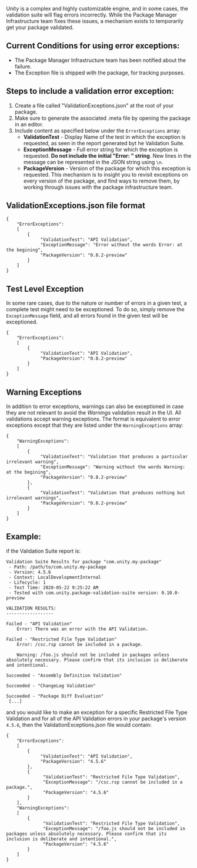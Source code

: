 Unity is a complex and highly customizable engine, and in some cases, the validation suite will flag errors incorrectly.
While the Package Manager Infrastructure team fixes these issues, a mechanism exists to temporarily get your package validated.

## Current Conditions for using error exceptions:

* The Package Manager Infrastructure team has been notified about the failure.
* The Exception file is shipped with the package, for tracking purposes.


## Steps to include a validation error exception:

1. Create a file called "ValidationExceptions.json" at the root of your package.
1. Make sure to generate the associated .meta file by opening the package in an editor.
1. Include content as specified below under the `ErrorExceptions` array:
    * **ValidationTest** - Display Name of the test in which the exception is requested, as seen in the report generated byt he Validation Suite.
    * **ExceptionMessage** - Full error string for which the exception is requested. **Do not include the initial "Error: " string**. New lines in the message can be represented in the JSON string using `\n`.
    * **PackageVersion** - Version of the package for which this exception is requested. This mechanism is to insight you to revisit exceptions on every version of the package, and find ways to remove them, by working through issues with the package infrastructure team.


## ValidationExceptions.json file format
```
{
    "ErrorExceptions":
    [
        {
             "ValidationTest": "API Validation",
             "ExceptionMessage": "Error without the words Error: at the begining",
             "PackageVersion": "0.8.2-preview"
        }
    ]
}
```

## Test Level Exception
In some rare cases, due to the nature or number of errors in a given test, a complete test might need to be exceptioned.
To do so, simply remove the `ExceptionMessage` field, and all errors found in the given test will be exceptioned.
```
{
    "ErrorExceptions":
    [
        {
             "ValidationTest": "API Validation",
             "PackageVersion": "0.8.2-preview"
        }
    ]
}
```

## Warning Exceptions
In addition to error exceptions, warnings can also be exceptioned in case they are not relevant to avoid the _Warnings_ validation result in the UI.
All validations accept warning exceptions. The format is equivalent to error exceptions except that they are listed under the `WarningExceptions` array:
```
{
    "WarningExceptions":
    [
        {
             "ValidationTest": "Validation that produces a particular irrelevant warning",
             "ExceptionMessage": "Warning without the words Warning: at the begining",
             "PackageVersion": "0.8.2-preview"
        },
        {
             "ValidationTest": "Validation that produces nothing but irrelevant warnings",
             "PackageVersion": "0.8.2-preview"
        }
    ]
}
```


## Example:
if the Validation Suite report is:
```
Validation Suite Results for package "com.unity.my-package"
 - Path: /path/to/com.unity.my-package
 - Version: 4.5.6
 - Context: LocalDevelopmentInternal
 - Lifecycle: 1
 - Test Time: 2020-05-22 9:25:22 AM
 - Tested with com.unity.package-validation-suite version: 0.10.0-preview

VALIDATION RESULTS:
------------------

Failed - "API Validation"
    Error: There was an error with the API Validation.

Failed - "Restricted File Type Validation"
    Error: /csc.rsp cannot be included in a package.

    Warning: /foo.js should not be included in packages unless absolutely necessary. Please confirm that its inclusion is deliberate and intentional.

Succeeded - "Assembly Definition Validation"

Succeeded - "ChangeLog Validation"

Succeeded - "Package Diff Evaluation"
 [...]
```

and you would like to make an exception for a specific Restricted File Type Validation and for all of the API Validation errors in your package's version `4.5.6`, then the ValidationExceptions.json file would contain:
```
{
    "ErrorExceptions":
    [
        {
             "ValidationTest": "API Validation",
             "PackageVersion": "4.5.6"
        },
        {
              "ValidationTest": "Restricted File Type Validation",
              "ExceptionMessage": "/csc.rsp cannot be included in a package.",
              "PackageVersion": "4.5.6"
        }
    ],
    "WarningExceptions":
    [
        {
              "ValidationTest": "Restricted File Type Validation",
              "ExceptionMessage": "/foo.js should not be included in packages unless absolutely necessary. Please confirm that its inclusion is deliberate and intentional.",
              "PackageVersion": "4.5.6"
        }
    ]
}
```
